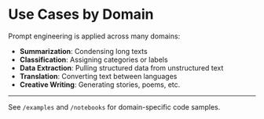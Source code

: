 # Use Cases by Domain

Prompt engineering is applied across many domains:

- **Summarization**: Condensing long texts
- **Classification**: Assigning categories or labels
- **Data Extraction**: Pulling structured data from unstructured text
- **Translation**: Converting text between languages
- **Creative Writing**: Generating stories, poems, etc.

---

See `/examples` and `/notebooks` for domain-specific code samples.

